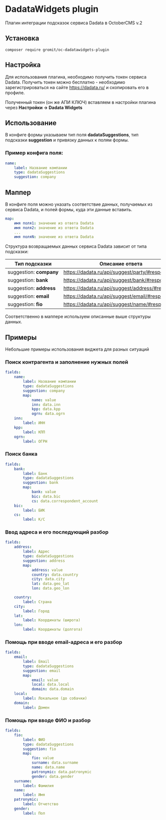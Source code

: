 # DadataWidgets plugin

Плагин интеграции подсказок сервиса Dadata в OctoberCMS v.2

## Установка

```
composer require gromit/oc-dadatawidgets-plugin
```

## Настройка

Для использования плагина, необходимо получить токен сервиса Dadata.
Получить токен можно бесплатно - необходимо зарегистрироваться на сайте https://dadata.ru/ и скопировать его в профиле.

Полученный токен (он же АПИ КЛЮЧ) вставляем в настройки плагина через
**Настройки -> Dadata Widgets**

## Использование

В конфиге формы указываем тип поля **dadataSuggestions**, тип подсказки **suggestion** и привязку данных к полям формы.

### Пример конфига поля:

```yaml
name:
    label: Название компании
    type: dadataSuggestions
    suggestion: company
```

## Маппер

В конфиге поля можно указать соответствие данных, получаемых из сервиса Dadata, и полей формы, куда эти данные вставить.

```yaml
map:
    имя поля1: значение из ответа Dadata
    имя поля2: значение из ответа Dadata
    ...
    имя поляN: значение из ответа Dadata
```
Структура возвращаемых данных сервиса Dadata зависит от типа подсказки:

|Тип подсказки|Описание ответа |
|----------|-------------|
| suggestion:&nbsp;**company** |https://dadata.ru/api/suggest/party/#response |
| suggestion:&nbsp;**bank** |https://dadata.ru/api/suggest/bank/#response |
| suggestion:&nbsp;**address** |https://dadata.ru/api/suggest/address/#response |
| suggestion:&nbsp;**email** |https://dadata.ru/api/suggest/email/#response |
| suggestion:&nbsp;**fio** |https://dadata.ru/api/suggest/name/#response |

Соответственно в маппере используем описанные выше структуры данных.

## Примеры

Небольшие примеры использования виджета для разных ситуаций

### Поиск контрагента и заполнение нужных полей

```yaml
fields:
    name:
        label: Название компании
        type: dadataSuggestions
        suggestion: company
        map:
            name: value
            inn: data.inn
            kpp: data.kpp
            ogrn: data.ogrn
    inn:
        label: ИНН
    kpp:
        label: КПП
    ogrn:
        label: ОГРН
```
### Поиск банка

```yaml
fields:
    bank:
        label: Банк
        type: dadataSuggestions
        suggestion: bank
        map:
            bank: value
            bic: data.bic
            cs: data.correspondent_account
    bic:
        label: БИК
    cs:
        label: К/С
```

### Ввод адреса и его последующий разбор

```yaml
fields:
    address:
        label: Адрес
        type: dadataSuggestions
        suggestion: address
        map:
            address: value
            country: data.country
            city: data.city
            lat: data.geo_lat
            lon: data.geo_lon

    country:
        label: Страна
    city:
        label: Город
    lat:
        label: Координаты (широта)
    lon:
        label: Координаты (долгота)
```
### Помощь при вводе email-адреса и его разбор

```yaml
fields:
    email:
        label: Email
        type: dadataSuggestions
        suggestion: email
        map:
            email: value
            local: data.local
            domain: data.domain
    local:
        label: Локальное (до собачки)
    domain:
        label: Домен
```

### Помощь при вводе ФИО и разбор

```yaml
fields:
    fio:
        label: ФИО
        type: dadataSuggestions
        suggestion: fio
        map:
            fio: value
            surname: data.surname
            name: data.name
            patronymic: data.patronymic
            gender: data.gender
    surname:
        label: Фамилия
    name:
        label: Имя
    patronymic:
        label: Отчетство
    gender:
        label: Пол
```
